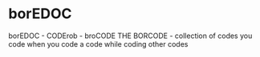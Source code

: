 # borEDOC
borEDOC - CODErob -  broCODE
THE BORCODE - collection of codes you code when you code a code while coding other codes
